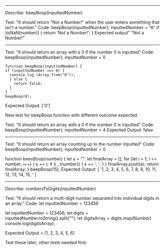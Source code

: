 <!-- Mr. Roboger's Neighborhood

GOAL: Create a web application that takes a number from the user and returns a range of numbers from 0 to the user inputted number with the following substitutions made within the returned range:

Numbers that contain a 1: all digits are replaced (all digits) with "Beep!"
Numbers that contain a 2: all digits are replaced (all digits) with "Boop!"
Numbers that contain a 3: all digits are replaced (all digits) with "Won't you be my neighbor?"

These exceptions are written from least to most important. The first exception should apply unless the second exception does, and the same with the second and third. So, for example, in your finished program,

The number 13 should be replaced with "Won't you be my neighbor?"
The number 21 should be replaced with "Boop".
The number 32 should be replaced with "Won't you be my neighbor?"
A user should be able to enter a new number and see new results over and over again.

Example: If a user inputs a 5, the program should display a list of values: "0", "Beep!", "Boop", "Won't you be my neighbor?", 4, 5 -->


_____________________________________________________________________________________________

Describe: beepBoop(inputtedNumber)


Test: "It should return "Not a Number!" when the user enters something that isn't a number."
Code: beepBoop(inputtedNumber);
inputtedNumber = "A"
  if (isNaN(number)) {
    return 'Not a Number!';
  }
Expected output" "Not a Number!"
<!-- Test Passed! -->

________________________________

Test: "It should return an array with a 0 if the number 0 is inputted"
Code: beepBoop(inputtedNumber);
inputtedNumber = 0

    function beepBoop(inputtedNumber) {
    if (inputtedNumber === 0) {
      console.log (Array.from("0"));
      } else {
        return false;
      }
    }
    beepBoop(0);
Expected Output: ['0']
<!-- Test Passed! -->

New test for beepBoop function with different outcome expected.

Test: "It should return an array with a 0 if the number 0 is inputted"
Code: beepBoop(inputtedNumber);
inputtedNumber = 4
Expected Output: false
<!-- Test Passed! -->

________________________________


Test: "It should return an array counting up to the number inputted"
Code: beepBoop(inputtedNumber);
inputtedNumber = 0

function beeoBoop(number) {
  let s = "";
  let finalArray = [];
  for (let i = 1; i <= number; i++) {
    s += i;
    if (i , (number)) {
      s += ', ';
    }
  }
  finalArray.push(s);
  return finalArray;
}
beepBoop(15);
Expected Output: [ '1, 2, 3, 4, 5, 6, 7, 8, 9, 10, 11, 12, 13, 14, 15, ' ]
<!-- Test Passed! -->


______________________________________________________________________

Describe: numbersToDigits(inputtedNumber)

Test: "It should return a multi-digit number separated into individual digits in an array."
Code:
let inputtedNumber = 123456

  let inputtedNumber = 123456;
  let digits = inputtedNumber.toString().split("");
  let digitsArray = digits.map(Number)
  console.log(digitsArray);

Expected Output = [1, 2, 3, 4, 5, 6]
<!-- Test Passed! -->










Test these later, other tests needed first.

<!-- Test: "It should return "Beep!" when user enters a 1"
Code: beepBoop(inputtedNumber);
inputtedNumber = 1
Expected Output: "BEEP!"

    function beepBoop(inputtedNumber) {
      if (inputtedNumber === 1) {
        console.log "Beep!";
      } else {
        return false;
      }
    }
    beepBoop(1);
<!-- Test Passed! -->



<!-- Test: "It should return "Beep!" when user enters a number with more than one 1"
Code: beepBoop(theArgument);
theArgument = 11
Expected Output: "BEEP!"

    function beepBoop(inputtedNumber, String) {
      if (inputtedNumber === 1) {
        console.log "Beep!";
      } else {
        return false;
      }
    }
    beepBoop(1); --> 